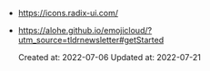 
* <https://icons.radix-ui.com/>
* <https://alohe.github.io/emojicloud/?utm_source=tldrnewsletter#getStarted>

    Created at: 2022-07-06
    Updated at: 2022-07-21

